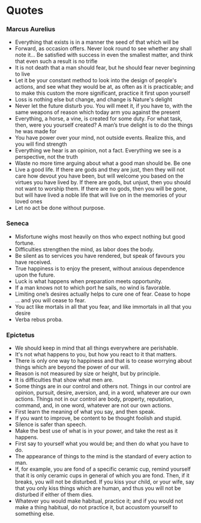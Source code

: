 # Quotes

### Marcus Aurelius
- Everything that exists is in a manner the seed of that which will be
- Forward, as occasion offers. Never look round to see whether any shall note it... Be satisfied with success in even the smallest matter, and think that even such a result is no trifle
- It is not death that a man should fear, but he should fear never beginning to live
- Let it be your constant method to look into the design of people's actions, and see what they would be at, as often as it is practicable; and to make this custom the more significant, practice it first upon yourself
- Loss is nothing else but change, and change is Nature's delight
- Never let the future disturb you. You will meet it, if you have to, with the same weapons of reason which today arm you against the present
- Everything, a horse, a vine, is created for some duty. For what task, then, were you yourself created? A man’s true delight is to do the things he was made for
- You have power over your mind, not outside events. Realize this, and you will find strength
- Everything we hear is an opinion, not a fact. Everything we see is a perspective, not the truth
- Waste no more time arguing about what a good man should be. Be one
- Live a good life. If there are gods and they are just, then they will not care how devout you have been, but will welcome you based on the virtues you have lived by. If there are gods, but unjust, then you should not want to worship them. If there are no gods, then you will be gone, but will have lived a noble life that will live on in the memories of your loved ones
- Let no act be done without purpose.

### Seneca
- Misfortune wighs most heavily on thos who expect nothing but good fortune.
- Difficulties strengthen the mind, as labor does the body.
- Be silent as to services you have rendered, but speak of favours you have received.
- True happiness is to enjoy the present, without anxious dependence upon the future.
- Luck is what happens when preparation meets opportunity.
- If a man knows not to which port he sails, no wind is favorable.
- Limiting one’s desires actually helps to cure one of fear. Cease to hope … and you will cease to fear.
- You act like mortals in all that you fear, and like immortals in all that you desire
- Verba rebus proba.

### Epictetus
- We should keep in mind that all things everywhere are perishable.
- It's not what happens to you, but how you react to it that matters.
- There is only one way to happiness and that is to cease worrying about things which are beyond the power of our will.
- Reason is not measured by size or height, but by principle.
- It is difficulties that show what men are.
- Some things are in our control and others not. Things in our control are opinion, pursuit, desire, aversion, and, in a word, whatever are our own actions. Things not in our control are body, property, reputation, command, and, in one word, whatever are not our own actions.
- First learn the meaning of what you say, and then speak.
- If you want to improve, be content to be thought foolish and stupid.
- Silence is safer than speech.
- Make the best use of what is in your power, and take the rest as it happens.
- First say to yourself what you would be; and then do what you have to do.
- The appearance of things to the mind is the standard of every action to man.
- If, for example, you are fond of a specific ceramic cup, remind yourself that it is only ceramic cups in general of which you are fond. Then, if it breaks, you will not be disturbed. If you kiss your child, or your wife, say that you only kiss things which are human, and thus you will not be disturbed if either of them dies.
- Whatever you would make habitual, practice it; and if you would not make a thing habitual, do not practice it, but accustom yourself to something else.
